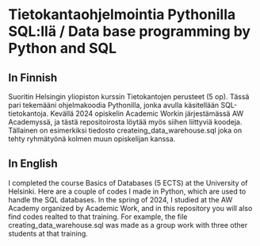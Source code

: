 # Tietokantaohjelmointia Pythonilla SQL:llä / Data base programming by Python and SQL

## In Finnish
Suoritin Helsingin yliopiston kurssin Tietokantojen perusteet (5 op). Tässä pari tekemääni ohjelmakoodia Pythonilla, jonka avulla käsitellään SQL-tietokantoja. Kevällä 2024 opiskelin Academic Workin järjestämässä AW Academyssä, ja tästä repositoirosta löytää myös siihen liittyviä koodeja. Tällainen on esimerkiksi tiedosto createing_data_warehouse.sql joka on tehty ryhmätyönä kolmen muun opiskelijan kanssa.

## In English
I completed the course Basics of Databases (5 ECTS) at the University of Helsinki. Here are a couple of codes I made in Python, which are used to handle the SQL databases. In the spring of 2024, I studied at the AW Academy organized by Academic Work, and in this repository you will also find codes realted to that training. For example, the file creating_data_warehouse.sql was made as a group work with three other students at that training.
